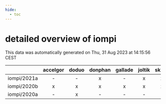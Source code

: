 ```yaml
---
hide:
  - toc
---
```


detailed overview of iompi
==========================


This data was automatically generated on Thu, 31 Aug 2023 at 14:15:56 CEST  

| |accelgor|doduo|donphan|gallade|joltik|skitty|swalot|victini|
| :---: | :---: | :---: | :---: | :---: | :---: | :---: | :---: | :---: |
|iompi/2021a|-|-|x|-|x|x|x|x|
|iompi/2020b|x|x|x|x|x|x|x|x|
|iompi/2020a|-|x|-|-|-|-|-|-|
